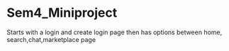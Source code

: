 # Sem4_Miniproject
Starts with a login and create login page then has options between home, search,chat,marketplace page 
